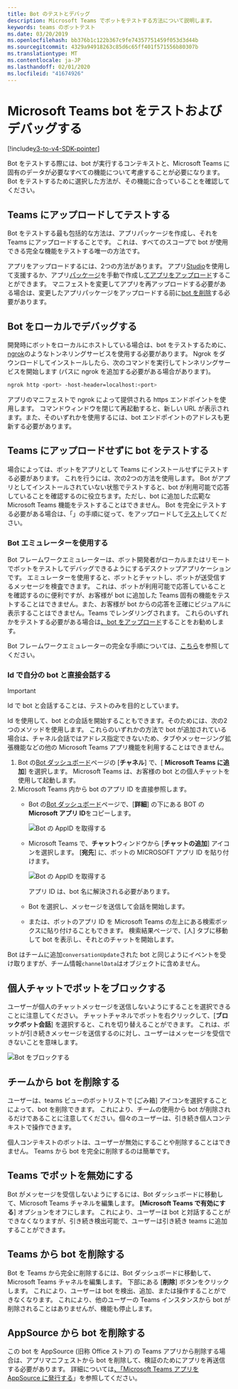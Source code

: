 ```yaml
---
title: Bot のテストとデバッグ
description: Microsoft Teams でボットをテストする方法について説明します。
keywords: teams のボットテスト
ms.date: 03/20/2019
ms.openlocfilehash: bb376b1c122b367c9fe74357751459f053d3d44b
ms.sourcegitcommit: 4329a94918263c85d6c65ff401f571556b80307b
ms.translationtype: MT
ms.contentlocale: ja-JP
ms.lasthandoff: 02/01/2020
ms.locfileid: "41674926"
---
```

# <a name="test-and-debug-your-microsoft-teams-bot"></a>Microsoft Teams bot をテストおよびデバッグする

[!include[v3-to-v4-SDK-pointer](~/includes/v3-to-v4-pointer-bots.md)]

Bot をテストする際には、bot が実行するコンテキストと、Microsoft Teams に固有のデータが必要なすべての機能について考慮することが必要になります。 Bot をテストするために選択した方法が、その機能に合っていることを確認してください。

## <a name="test-by-uploading-to-teams"></a>Teams にアップロードしてテストする

Bot をテストする最も包括的な方法は、アプリパッケージを作成し、それを Teams にアップロードすることです。 これは、すべてのスコープで bot が使用できる完全な機能をテストする唯一の方法です。

アプリをアップロードするには、2つの方法があります。 アプリ[Studio](~/concepts/build-and-test/app-studio-overview.md)を使用して支援するか、アプリ[パッケージ](~/concepts/build-and-test/apps-package.md)を手動で作成し[てアプリをアップロード](~/concepts/deploy-and-publish/apps-upload.md)することができます。 マニフェストを変更してアプリを再アップロードする必要がある場合は、変更したアプリパッケージをアップロードする前に[bot を削除](#deleting-a-bot-from-teams)する必要があります。

## <a name="debug-your-bot-locally"></a>Bot をローカルでデバッグする

開発時にボットをローカルにホストしている場合は、bot をテストするために、 [ngrok](https://ngrok.com/)のようなトンネリングサービスを使用する必要があります。 Ngrok をダウンロードしてインストールしたら、次のコマンドを実行してトンネリングサービスを開始します (パスに ngrok を追加する必要がある場合があります)。

```bash
ngrok http <port> -host-header=localhost:<port>
```

アプリのマニフェストで ngrok によって提供される https エンドポイントを使用します。 コマンドウィンドウを閉じて再起動すると、新しい URL が表示されます。また、そのいずれかを使用するには、bot エンドポイントのアドレスも更新する必要があります。

## <a name="testing-your-bot-without-uploading-to-teams"></a>Teams にアップロードせずに bot をテストする

場合によっては、ボットをアプリとして Teams にインストールせずにテストする必要があります。 これを行うには、次の2つの方法を使用します。 Bot がアプリとしてインストールされていない状態でテストすると、bot が利用可能で応答していることを確認するのに役立ちます。ただし、bot に追加した広範な Microsoft Teams 機能をテストすることはできません。 Bot を完全にテストする必要がある場合は、「」の手順に従って、をアップロードして[テスト](#test-by-uploading-to-teams)してください。

### <a name="use-the-bot-emulator"></a>Bot エミュレーターを使用する

Bot フレームワークエミュレーターは、ボット開発者がローカルまたはリモートでボットをテストしてデバッグできるようにするデスクトップアプリケーションです。 エミュレーターを使用すると、ボットとチャットし、ボットが送受信するメッセージを検査できます。 これは、ボットが利用可能で応答していることを確認するのに便利ですが、お客様が bot に追加した Teams 固有の機能をテストすることはできません。また、お客様が bot からの応答を正確にビジュアルに表示することはできません。Teams でレンダリングされます。 これらのいずれかをテストする必要がある場合は[、bot をアップロード](#test-by-uploading-to-teams)することをお勧めします。

Bot フレームワークエミュレーターの完全な手順については、[こちら](/azure/bot-service/bot-service-debug-emulator?view=azure-bot-service-4.0)を参照してください。

### <a name="talk-to-your-bot-directly-by-id"></a>Id で自分の bot と直接会話する

>[!Important]
>Id で bot と会話することは、テストのみを目的としています。

Id を使用して、bot との会話を開始することもできます。そのためには、次の2つのメソッドを使用します。 これらのいずれかの方法で bot が追加されている場合は、チャネル会話ではアドレス指定できないため、タブやメッセージング拡張機能などの他の Microsoft Teams アプリ機能を利用することはできません。

1. Bot の[Bot ダッシュボード](https://dev.botframework.com/bots)ページの [**チャネル**] で、[ **Microsoft Teams に追加**] を選択します。 Microsoft Teams は、お客様の bot との個人チャットを使用して起動します。
2. Microsoft Teams 内から bot のアプリ ID を直接参照します。
   * Bot の[Bot ダッシュボード](https://dev.botframework.com/bots)ページで、[**詳細**] の下にある BOT の**Microsoft アプリ ID**をコピーします。
  
     ![Bot の AppID を取得する](~/assets/images/bots_appid_botframework.png)
  
   * Microsoft Teams で、**チャット**ウィンドウから [**チャットの追加**] アイコンを選択します。 [**宛先**] に、ボットの MICROSOFT アプリ ID を貼り付けます。
  
     ![Bot の AppID を取得する](~/assets/images/bots_uploading.png)

     アプリ ID は、bot 名に解決される必要があります。

   * Bot を選択し、メッセージを送信して会話を開始します。
   * または、ボットのアプリ ID を Microsoft Teams の左上にある検索ボックスに貼り付けることもできます。 検索結果ページで、[人] タブに移動して bot を表示し、それとのチャットを開始します。

Bot はチームに追加`conversationUpdate`された bot と同じようにイベントを受け取りますが、チーム情報`channelData`はオブジェクトに含めません。

## <a name="blocking-a-bot-in-personal-chat"></a>個人チャットでボットをブロックする

ユーザーが個人のチャットメッセージを送信しないようにすることを選択できることに注意してください。 チャットチャネルでボットを右クリックして、[**ブロックボット会話**] を選択すると、これを切り替えることができます。 これは、ボットが引き続きメッセージを送信するのに対し、ユーザーはメッセージを受信できないことを意味します。

![Bot をブロックする](~/assets/images/bots/botdisable.png)

## <a name="removing-a-bot-from-a-team"></a>チームから bot を削除する

ユーザーは、teams ビューのボットリストで [ごみ箱] アイコンを選択することによって、bot を削除できます。 これにより、チームの使用から bot が削除されるだけであることに注意してください。個々のユーザーは、引き続き個人コンテキストで操作できます。

個人コンテキストのボットは、ユーザーが無効にすることや削除することはできません。 Teams から bot を完全に削除するのは簡単です。

## <a name="disabling-a-bot-in-teams"></a>Teams でボットを無効にする

Bot がメッセージを受信しないようにするには、Bot ダッシュボードに移動して、Microsoft Teams チャネルを編集します。 **[Microsoft Teams で有効にする**] オプションをオフにします。 これにより、ユーザーは bot と対話することができなくなりますが、引き続き検出可能で、ユーザーは引き続き teams に追加することができます。

## <a name="deleting-a-bot-from-teams"></a>Teams から bot を削除する

Bot を Teams から完全に削除するには、Bot ダッシュボードに移動して、Microsoft Teams チャネルを編集します。 下部にある [**削除**] ボタンをクリックします。 これにより、ユーザーは bot を検出、追加、または操作することができなくなります。 これにより、他のユーザーの Teams インスタンスから bot が削除されることはありませんが、機能も停止します。

## <a name="removing-your-bot-from-appsource"></a>AppSource から bot を削除する

この bot を AppSource (旧称 Office ストア) の Teams アプリから削除する場合は、アプリマニフェストから bot を削除して、検証のためにアプリを再送信する必要があります。 詳細については[、「Microsoft Teams アプリを AppSource に発行する](~/concepts/deploy-and-publish/apps-publish.md)」を参照してください。
